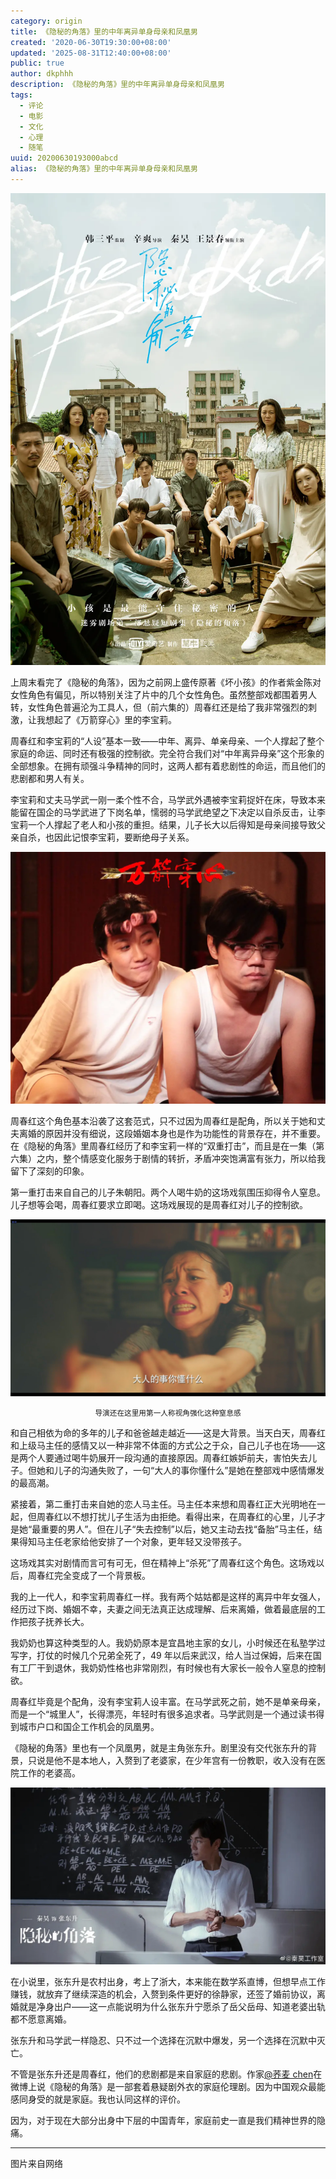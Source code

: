 ```yaml
---
category: origin
title: 《隐秘的角落》里的中年离异单身母亲和凤凰男
created: '2020-06-30T19:30:00+08:00'
updated: '2025-08-31T12:40:00+08:00'
public: true
author: dkphhh
description: 《隐秘的角落》里的中年离异单身母亲和凤凰男
tags:
  - 评论
  - 电影
  - 文化
  - 心理
  - 随笔
uuid: 20200630193000abcd
alias: 《隐秘的角落》里的中年离异单身母亲和凤凰男
---
```


![p2609064048](https://raw.githubusercontent.com/dkphhh/img/master/20200630192511.webp)

上周末看完了《隐秘的角落》，因为之前网上盛传原著《坏小孩》的作者紫金陈对女性角色有偏见，所以特别关注了片中的几个女性角色。虽然整部戏都围着男人转，女性角色普遍沦为工具人，但（前六集的）周春红还是给了我非常强烈的刺激，让我想起了《万箭穿心》里的李宝莉。

周春红和李宝莉的“人设”基本一致——中年、离异、单亲母亲、一个人撑起了整个家庭的命运、同时还有极强的控制欲。完全符合我们对“中年离异母亲”这个形象的全部想象。在拥有顽强斗争精神的同时，这两人都有着悲剧性的命运，而且他们的悲剧都和男人有关。

李宝莉和丈夫马学武一刚一柔个性不合，马学武外遇被李宝莉捉奸在床，导致本来能留在国企的马学武进了下岗名单，懦弱的马学武绝望之下决定以自杀反击，让李宝莉一个人撑起了老人和小孩的重担。结果，儿子长大以后得知是母亲间接导致父亲自杀，也因此记恨李宝莉，要断绝母子关系。

![](https://raw.githubusercontent.com/dkphhh/img/master/20200630193416.webp)

周春红这个角色基本沿袭了这套范式，只不过因为周春红是配角，所以关于她和丈夫离婚的原因并没有细说，这段婚姻本身也是作为功能性的背景存在，并不重要。在《隐秘的角落》里周春红经历了和李宝莉一样的“双重打击”，而且是在一集（第六集）之内，整个情感变化服务于剧情的转折，矛盾冲突饱满富有张力，所以给我留下了深刻的印象。

第一重打击来自自己的儿子朱朝阳。两个人喝牛奶的这场戏氛围压抑得令人窒息。儿子想等会喝，周春红要求立即喝。这场戏展现的是周春红对儿子的控制欲。

![Snipaste_2020-06-30_17-06-30](https://raw.githubusercontent.com/dkphhh/img/master/20200630192458.jpg)

<center><small>导演还在这里用第一人称视角强化这种窒息感</small></center>

和自己相依为命的多年的儿子和爸爸越走越近——这是大背景。当天白天，周春红和上级马主任的感情又以一种非常不体面的方式公之于众，自己儿子也在场——这是两个人要通过喝牛奶展开一段沟通的直接原因。周春红嫉妒前夫，害怕失去儿子。但她和儿子的沟通失败了，一句“大人的事你懂什么”是她在整部戏中感情爆发的最高潮。

紧接着，第二重打击来自她的恋人马主任。马主任本来想和周春红正大光明地在一起，但周春红以不想打扰儿子生活为由拒绝。看得出来，在周春红的心里，儿子才是她“最重要的男人”。但在儿子“失去控制”以后，她又主动去找“备胎”马主任，结果得知马主任老家给他安排了一个对象，更年轻又没带孩子。

这场戏其实对剧情而言可有可无，但在精神上“杀死”了周春红这个角色。这场戏以后，周春红完全变成了一个背景板。

我的上一代人，和李宝莉周春红一样。我有两个姑姑都是这样的离异中年女强人，经历过下岗、婚姻不幸，夫妻之间无法真正达成理解、后来离婚，做着最底层的工作把孩子抚养长大。

我奶奶也算这种类型的人。我奶奶原本是宜昌地主家的女儿，小时候还在私塾学过写字，打仗的时候几个兄弟全死了，49 年以后来武汉，给人当过保姆，后来在国有工厂干到退休，我奶奶性格也非常刚烈，有时候也有大家长一般令人窒息的控制欲。

周春红毕竟是个配角，没有李宝莉人设丰富。在马学武死之前，她不是单亲母亲，而是一个“城里人”，长得漂亮，年轻时有很多追求者。马学武则是一个通过读书得到城市户口和国企工作机会的凤凰男。

《隐秘的角落》里也有一个凤凰男，就是主角张东升。剧里没有交代张东升的背景，只说是他不是本地人，入赘到了老婆家，在少年宫有一份教职，收入没有在医院工作的老婆高。

![p2609240362](https://raw.githubusercontent.com/dkphhh/img/master/20200630192745.webp)

在小说里，张东升是农村出身，考上了浙大，本来能在数学系直博，但想早点工作赚钱，就放弃了继续深造的机会，入赘到条件更好的徐静家，还签了婚前协议，离婚就是净身出户——这一点能说明为什么张东升宁愿杀了岳父岳母、知道老婆出轨都不愿意离婚。

张东升和马学武一样隐忍、只不过一个选择在沉默中爆发，另一个选择在沉默中灭亡。

不管是张东升还是周春红，他们的悲剧都是来自家庭的悲剧。作家[@荞麦 chen](https://m.weibo.cn/2262351592/4520900085791991)在微博上说《隐秘的角落》是一部套着悬疑剧外衣的家庭伦理剧。因为中国观众最能感同身受的就是家庭。我也认同这样的评价。

因为，对于现在大部分出身中下层的中国青年，家庭前史一直是我们精神世界的隐痛。

---

图片来自网络
